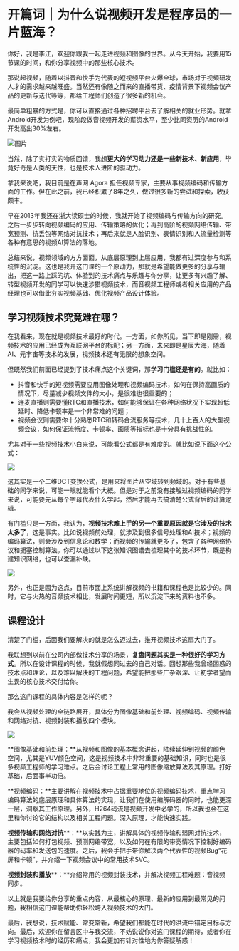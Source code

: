 # 开篇词｜为什么说视频开发是程序员的一片蓝海？

你好，我是李江，欢迎你跟我一起走进视频和图像的世界。从今天开始，我要用15节课的时间，和你分享视频中的那些核心技术。

那说起视频，随着以抖音和快手为代表的短视频平台火爆全球，市场对于视频研发人才的需求越来越旺盛。当然还有像随之而来的直播带货、疫情背景下视频会议产品的更新与迭代等等，都给工程师们创造了很多新的机会。

最简单粗暴的方式是，你可以直接通过各种招聘平台去了解相关的就业形势。就拿Android开发为例吧，现阶段做音视频开发的薪资水平，至少比同资历的Android开发高出30%左右。

![图片](<https://static001.geekbang.org/resource/image/7e/fb/7eb645a161768db0573b8d8c4f63bdfb.png?wh=1870x692>)

当然，除了实打实的物质回馈，我想**更大的学习动力还是一些新技术、新应用**，毕竟好奇是人类的天性，也是技术人进阶的驱动力。

拿我来说吧，我目前是在声网 Agora 担任视频专家，主要从事视频编码和传输方面的工作。但在此之前，我已经积累了8年之久，做过很多新的尝试和探索，收获颇丰。

早在2013年我还在浙大读硕士的时候，我就开始了视频编码与传输方向的研究。之后一步步转向视频编码的应用、传输策略的优化；再到高阶的视频网络传输、带宽预测、抗丢包等网络对抗技术；再后来就是人脸识别、表情识别和人流量检测等各种有意思的视频AI算法的落地。

<!-- [[[read_end]]] -->

总结来说，视频领域的方方面面，从底层原理到上层应用，我都有过深度参与和系统性的沉淀。这也是我开这门课的一个原动力，那就是希望能做更多的分享与输出，把这一路上踩的坑、体验到的技术痛点与乐趣与你分享，让更多有兴趣了解、转型视频开发的同学可以快速涉猎视频技术，而音视频工程师或者相关应用的产品经理也可以借此夯实视频基础、优化视频产品设计体验。

## **学习视频技术究竟难在哪？**

在我看来，现在就是视频技术最好的时代。一方面，如你所见，当下即是刚需，视频技术的应用已经成为互联网平台的标配；另一方面，未来即是星辰大海，随着AI、元宇宙等技术的发展，视频技术还有无限的想象空间。

但既然我们前面已经提到了技术痛点这个关键词，那**学习门槛还是有的**。就比如：

- 抖音和快手的短视频需要应用图像处理和视频编码技术，如何在保持高画质的情况下，尽量减少视频文件的大小，是很难也很重要的；
- 连麦直播则需要懂RTC和直播技术，如何能够保证在各种网络状况下实现超低延时、降低卡顿率是一个非常难的问题；
- 视频会议则需要你十分熟悉RTC和转码合流服务等技术，几十上百人的大型视频会议，如何保证流畅度、卡顿率、画质等指标也是十分具有挑战性的。

<!-- -->

尤其对于一些视频技术小白来说，可能看公式都是有难度的。就比如说下面这个公式：

![](<https://static001.geekbang.org/resource/image/02/64/027c41f5f8ca3d9bd9d2111e9ef42e64.jpg?wh=1300x696>)

这其实是一个二维DCT变换公式，是用来将图片从空域转到频域的。对于有些基础的同学来说，可能一眼就能看个大概。但是对于之前没有接触过视频编码的同学来说，可能要先从每个字母代表什么学起，然后才能再去搞清楚公式背后的计算逻辑。

有门槛只是一方面，我认为，**视频技术难上手的另一个重要原因就是它涉及的技术太多了**，这是事实。比如说视频前处理，就涉及到很多信号处理和AI技术；视频的编码算法，则会涉及到信息论和数学；而视频的传输就更多了，包含了各种网络协议和拥塞控制算法。你可以通过以下这张知识图谱去梳理其中的技术环节，既是构建知识网络，也可以查漏补缺。

![](<https://static001.geekbang.org/resource/image/40/e1/4081cb62214939fc0373793eae0abbe1.jpg?wh=2362x1837>)

另外，也正是因为这点，目前市面上系统讲解视频的书籍和课程也是比较少的。同时，它与火热的音频技术相比，发展时间更短，所以沉淀下来的资料也不多。

## 课程设计

清楚了门槛，后面我们要解决的就是怎么迈过去，推开视频技术这扇大门了。

我联想到以前在公司内部做技术分享的场景，**复盘问题其实是一种很好的学习方式**。所以在设计课程的时候，我就假想同过去的自己对话。回想那些我曾经困惑的技术点和理论，以及难以解决的工程问题，希望能把那些广杂艰深、让初学者望而生畏的核心技术交付给你。

那么这门课程的具体内容是怎样的呢？

我会从视频处理的全链路展开，具体分为图像基础和前处理、视频编码、视频传输和网络对抗、视频封装和播放四个模块。

![](<https://static001.geekbang.org/resource/image/5e/61/5e154cd7319212970de004ba7b2e6961.jpg?wh=1618x1216>)

**图像基础和前处理：**从视频和图像的基本概念讲起，陆续延伸到视频的颜色空间，尤其是YUV颜色空间，这是视频技术中非常重要的基础知识，同时也是很多视频工程师的学习难点。之后会讨论工程上常用的图像缩放算法及其原理。打好基础，后面事半功倍。

**视频编码：**主要讲解在视频技术中占据重要地位的视频编码技术，重点学习编码算法的底层原理和具体算法的实现，让我们在使用编解码器的同时，也能更深一层，洞察其工作原理。另外，H264码流是视频开发中必学的，所以我也会在这里和你讨论它的结构以及相关工程问题。深入原理，才能快速实践。

**视频传输和网络对抗****：**以实践为主，讲解具体的视频传输和弱网对抗技术，主要包括如何打包视频、预测网络带宽，以及如何在有限的带宽情况下控制好编码器的码率和发送包的速度。之后，我会手把手带你解决两个代表性的视频Bug“花屏和卡顿”，并介绍一下视频会议中的常用技术SVC。

**视频封装和播放****：**介绍常用的视频封装技术，并解决视频工程难题：音视频同步。

以上就是我要给你分享的重点内容，从最核心的原理、最新的应用到最常见的问题，我相信这门课能帮助你轻松跨入视频技术的大门。

最后，我想说，技术赋能、常变常新，希望我们都能在时代的洪流中锚定目标与方向。最后，欢迎你在留言区中与我交流，不妨说说你对这门课程的期待，或者你在学习视频技术时的经历和痛点，我会更加有针对性地为你答疑解惑！

